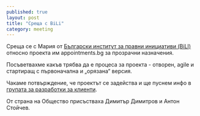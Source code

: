 ```yaml
---
published: true
layout: post
title: "Среща с BiLi"
category: meeting
---
```


Среща се с Мария от [Български институт за правни инициативи (BiLI)](http://www.bili-bg.org/) относно проекта им appointments.bg за прозрачни назначения.

Посъветвахме какъв трябва да е процеса за проекта - отворен, agile и стартиращ с първоначална и „орязана“ версия.

Чакаме потвърждение, че проектът се задейства и ще пуснем инфо в [групата за разработки за клиенти](https://www.facebook.com/groups/652504658174428/).

От страна на Общество присъстваха Димитър Димитров и Антон Стойчев.